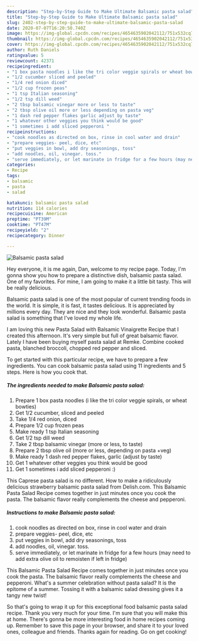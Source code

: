 ```yaml
---
description: "Step-by-Step Guide to Make Ultimate Balsamic pasta salad"
title: "Step-by-Step Guide to Make Ultimate Balsamic pasta salad"
slug: 2402-step-by-step-guide-to-make-ultimate-balsamic-pasta-salad
date: 2020-07-07T16:20:50.740Z
image: https://img-global.cpcdn.com/recipes/4654635902042112/751x532cq70/balsamic-pasta-salad-recipe-main-photo.jpg
thumbnail: https://img-global.cpcdn.com/recipes/4654635902042112/751x532cq70/balsamic-pasta-salad-recipe-main-photo.jpg
cover: https://img-global.cpcdn.com/recipes/4654635902042112/751x532cq70/balsamic-pasta-salad-recipe-main-photo.jpg
author: Ruth Daniels
ratingvalue: 5
reviewcount: 42371
recipeingredient:
- "1 box pasta noodles i like the tri color veggie spirals or wheat bowties"
- "1/2 cucumber sliced and peeled"
- "1/4 red onion diced"
- "1/2 cup frozen peas"
- "1 tsp Italian seasoning"
- "1/2 tsp dill weed"
- "2 tbsp balsamic vinegar more or less to taste"
- "2 tbsp olive oil more or less depending on pasta veg"
- "1 dash red pepper flakes garlic adjust by taste"
- "1 whatever other veggies you think would be good"
- "1 sometimes i add sliced pepperoni "
recipeinstructions:
- "cook noodles as directed on box, rinse in cool water and drain"
- "prepare veggies- peel, dice, etc"
- "put veggies in bowl, add dry seasonings, toss"
- "add noodles, oil, vinegar. toss."
- "serve immediately, or let marinate in fridge for a few hours (may need to add extra olive oil to remoisten if left in fridge)"
categories:
- Recipe
tags:
- balsamic
- pasta
- salad

katakunci: balsamic pasta salad 
nutrition: 114 calories
recipecuisine: American
preptime: "PT39M"
cooktime: "PT47M"
recipeyield: "2"
recipecategory: Dinner

---
```



![Balsamic pasta salad](https://img-global.cpcdn.com/recipes/4654635902042112/751x532cq70/balsamic-pasta-salad-recipe-main-photo.jpg)

Hey everyone, it is me again, Dan, welcome to my recipe page. Today, I'm gonna show you how to prepare a distinctive dish, balsamic pasta salad. One of my favorites. For mine, I am going to make it a little bit tasty. This will be really delicious.

Balsamic pasta salad is one of the most popular of current trending foods in the world. It is simple, it is fast, it tastes delicious. It is appreciated by millions every day. They are nice and they look wonderful. Balsamic pasta salad is something that I've loved my whole life.

I am loving this new Pasta Salad with Balsamic Vinaigrette Recipe that I created this afternoon. It&#39;s very simple but full of great balsamic flavor. Lately I have been buying myself pasta salad at Remke. Combine cooked pasta, blanched broccoli, chopped red pepper and sliced.


To get started with this particular recipe, we have to prepare a few ingredients. You can cook balsamic pasta salad using 11 ingredients and 5 steps. Here is how you cook that.

<!--inarticleads1-->

##### The ingredients needed to make Balsamic pasta salad:

1. Prepare 1 box pasta noodles (i like the tri color veggie spirals, or wheat bowties)
1. Get 1/2 cucumber, sliced and peeled
1. Take 1/4 red onion, diced
1. Prepare 1/2 cup frozen peas
1. Make ready 1 tsp Italian seasoning
1. Get 1/2 tsp dill weed
1. Take 2 tbsp balsamic vinegar (more or less, to taste)
1. Prepare 2 tbsp olive oil (more or less, depending on pasta +veg)
1. Make ready 1 dash red pepper flakes, garlic (adjust by taste)
1. Get 1 whatever other veggies you think would be good
1. Get 1 sometimes i add sliced pepperoni :)


This Caprese pasta salad is no different. How to make a ridiculously delicious strawberry balsamic pasta salad from Delish.com. This Balsamic Pasta Salad Recipe comes together in just minutes once you cook the pasta. The balsamic flavor really complements the cheese and pepperoni. 

<!--inarticleads2-->

##### Instructions to make Balsamic pasta salad:

1. cook noodles as directed on box, rinse in cool water and drain
1. prepare veggies- peel, dice, etc
1. put veggies in bowl, add dry seasonings, toss
1. add noodles, oil, vinegar. toss.
1. serve immediately, or let marinate in fridge for a few hours (may need to add extra olive oil to remoisten if left in fridge)


This Balsamic Pasta Salad Recipe comes together in just minutes once you cook the pasta. The balsamic flavor really complements the cheese and pepperoni. What&#39;s a summer celebration without pasta salad? It is the epitome of a summer. Tossing it with a balsamic salad dressing gives it a tangy new twist! 

So that's going to wrap it up for this exceptional food balsamic pasta salad recipe. Thank you very much for your time. I'm sure that you will make this at home. There's gonna be more interesting food in home recipes coming up. Remember to save this page in your browser, and share it to your loved ones, colleague and friends. Thanks again for reading. Go on get cooking!

